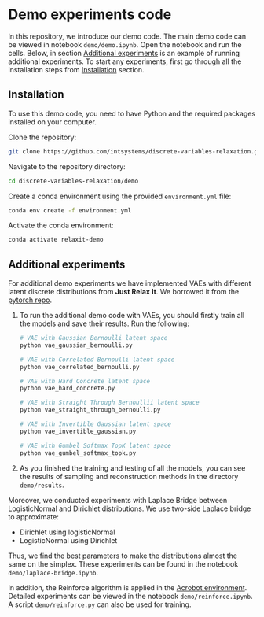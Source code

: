 # Demo experiments code

In this repository, we introduce our demo code. The main demo code can be viewed in notebook `demo/demo.ipynb`. Open the notebook and run the cells.
Below, in section [Additional experiments](#experiments) is an example of running additional experiments.
To start any experiments, first go through all the installation steps from [Installation](#installation) section.

## Installation <a name="installation"></a>

To use this demo code, you need to have Python and the required packages installed on your computer.

Clone the repository:
```bash
git clone https://github.com/intsystems/discrete-variables-relaxation.git
```

Navigate to the repository directory:
```bash
cd discrete-variables-relaxation/demo
```

Create a conda environment using the provided `environment.yml` file:
```bash
conda env create -f environment.yml
```

Activate the conda environment:
```bash
conda activate relaxit-demo
```
## Additional experiments<a name="experiments"></a>

For additional demo experiments we have implemented VAEs with different latent discrete distributions from **Just Relax It**. We borrowed it from the [pytorch repo](https://github.com/pytorch/examples/tree/main/vae). 
1. To run the additional demo code with VAEs, you should firstly train all the models and save their results. Run the following:
    ```bash
    # VAE with Gaussian Bernoulli latent space
    python vae_gaussian_bernoulli.py
    
    # VAE with Correlated Bernoulli latent space
    python vae_correlated_bernoulli.py
    
    # VAE with Hard Concrete latent space
    python vae_hard_concrete.py
    
    # VAE with Straight Through Bernoullii latent space
    python vae_straight_through_bernoulli.py

    # VAE with Invertible Gaussian latent space
    python vae_invertible_gaussian.py

    # VAE with Gumbel Softmax TopK latent space
    python vae_gumbel_softmax_topk.py
    ```
2. As you finished the training and testing of all the models, you can see the results of sampling and reconstruction methods in the directory `demo/results`.

Moreover, we conducted experiments with Laplace Bridge between LogisticNormal and Dirichlet distributions. We use two-side Laplace bridge to approximate:
- Dirichlet using logisticNormal
- LogisticNormal using Dirichlet
  
Thus, we find the best parameters to make the distributions almost the same on the simplex. These experiments can be found in the notebook `demo/laplace-bridge.ipynb`.

In addition, the Reinforce algorithm is applied in the [Acrobot environment](https://www.gymlibrary.dev/environments/classic_control/acrobot/). Detailed experiments can be viewed in the notebook `demo/reinforce.ipynb`. A script `demo/reinforce.py` can also be used for training.


